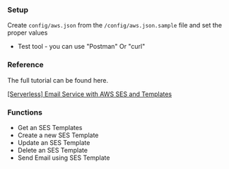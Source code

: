 ### Setup

Create `config/aws.json` from the `/config/aws.json.sample` file and set the proper values

* Test tool - you can use "Postman" Or "curl" 

### Reference

The full tutorial can be found here.

[[Serverless] Email Service with AWS SES and Templates](https://medium.com/appgambit/serverless-email-service-with-aws-ses-and-templates-139f56cf539c)

### Functions

- Get an SES Templates
- Create a new SES Template
- Update an SES Template
- Delete an SES Template
- Send Email using SES Template